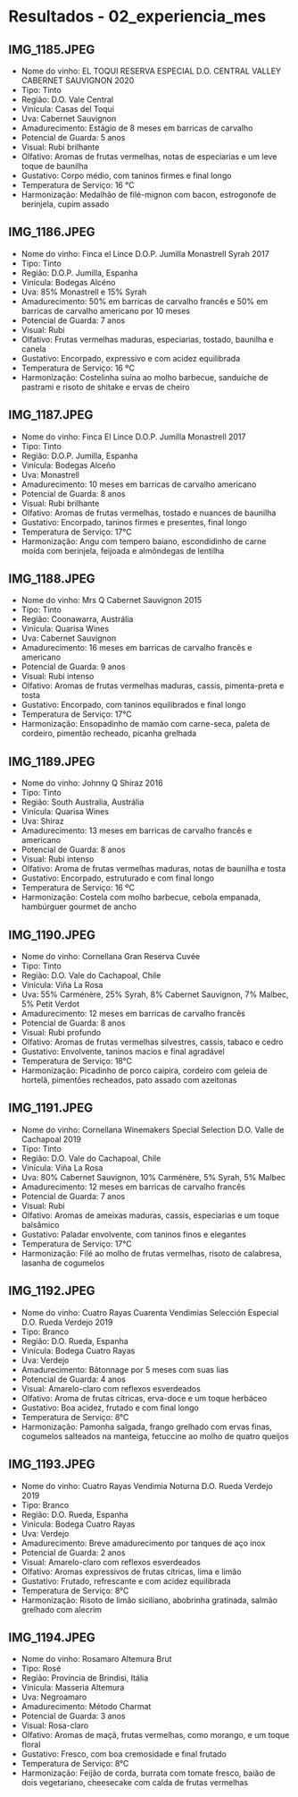 # Resultados - 02_experiencia_mes

## IMG_1185.JPEG
- Nome do vinho: EL TOQUI RESERVA ESPECIAL D.O. CENTRAL VALLEY CABERNET SAUVIGNON 2020
- Tipo: Tinto
- Região: D.O. Vale Central
- Vinícula: Casas del Toqui
- Uva: Cabernet Sauvignon
- Amadurecimento: Estágio de 8 meses em barricas de carvalho
- Potencial de Guarda: 5 anos
- Visual: Rubi brilhante
- Olfativo: Aromas de frutas vermelhas, notas de especiarias e um leve toque de baunilha
- Gustativo: Corpo médio, com taninos firmes e final longo
- Temperatura de Serviço: 16 °C
- Harmonização: Medalhão de filé-mignon com bacon, estrogonofe de berinjela, cupim assado

## IMG_1186.JPEG
- Nome do vinho: Finca el Lince D.O.P. Jumilla Monastrell Syrah 2017
- Tipo: Tinto
- Região: D.O.P. Jumilla, Espanha
- Vinícula: Bodegas Alcéno
- Uva: 85% Monastrell e 15% Syrah
- Amadurecimento: 50% em barricas de carvalho francês e 50% em barricas de carvalho americano por 10 meses
- Potencial de Guarda: 7 anos
- Visual: Rubi
- Olfativo: Frutas vermelhas maduras, especiarias, tostado, baunilha e canela
- Gustativo: Encorpado, expressivo e com acidez equilibrada
- Temperatura de Serviço: 16 ºC
- Harmonização: Costelinha suína ao molho barbecue, sanduíche de pastrami e risoto de shitake e ervas de cheiro

## IMG_1187.JPEG
- Nome do vinho: Finca El Lince D.O.P. Jumilla Monastrell 2017
- Tipo: Tinto
- Região: D.O.P. Jumilla, Espanha
- Vinícula: Bodegas Alceño
- Uva: Monastrell
- Amadurecimento: 10 meses em barricas de carvalho americano
- Potencial de Guarda: 8 anos
- Visual: Rubi brilhante
- Olfativo: Aromas de frutas vermelhas, tostado e nuances de baunilha
- Gustativo: Encorpado, taninos firmes e presentes, final longo
- Temperatura de Serviço: 17°C
- Harmonização: Angu com tempero baiano, escondidinho de carne moída com berinjela, feijoada e almôndegas de lentilha

## IMG_1188.JPEG
- Nome do vinho: Mrs Q Cabernet Sauvignon 2015
- Tipo: Tinto
- Região: Coonawarra, Austrália
- Vinícula: Quarisa Wines
- Uva: Cabernet Sauvignon
- Amadurecimento: 16 meses em barricas de carvalho francês e americano
- Potencial de Guarda: 9 anos
- Visual: Rubi intenso
- Olfativo: Aromas de frutas vermelhas maduras, cassis, pimenta-preta e tosta
- Gustativo: Encorpado, com taninos equilibrados e final longo
- Temperatura de Serviço: 17°C
- Harmonização: Ensopadinho de mamão com carne-seca, paleta de cordeiro, pimentão recheado, picanha grelhada

## IMG_1189.JPEG
- Nome do vinho: Johnny Q Shiraz 2016
- Tipo: Tinto
- Região: South Australia, Austrália
- Vinícula: Quarisa Wines
- Uva: Shiraz
- Amadurecimento: 13 meses em barricas de carvalho francês e americano
- Potencial de Guarda: 8 anos
- Visual: Rubi intenso
- Olfativo: Aroma de frutas vermelhas maduras, notas de baunilha e tosta
- Gustativo: Encorpado, estruturado e com final longo
- Temperatura de Serviço: 16 ºC
- Harmonização: Costela com molho barbecue, cebola empanada, hambúrguer gourmet de ancho

## IMG_1190.JPEG
- Nome do vinho: Cornellana Gran Reserva Cuvée
- Tipo: Tinto
- Região: D.O. Vale do Cachapoal, Chile
- Vinícula: Viña La Rosa
- Uva: 55% Carménère, 25% Syrah, 8% Cabernet Sauvignon, 7% Malbec, 5% Petit Verdot
- Amadurecimento: 12 meses em barricas de carvalho francês
- Potencial de Guarda: 8 anos
- Visual: Rubi profundo
- Olfativo: Aromas de frutas vermelhas silvestres, cassis, tabaco e cedro
- Gustativo: Envolvente, taninos macios e final agradável
- Temperatura de Serviço: 18°C
- Harmonização: Picadinho de porco caipira, cordeiro com geleia de hortelã, pimentões recheados, pato assado com azeitonas

## IMG_1191.JPEG
- Nome do vinho: Cornellana Winemakers Special Selection D.O. Valle de Cachapoal 2019
- Tipo: Tinto
- Região: D.O. Vale do Cachapoal, Chile
- Vinícula: Viña La Rosa
- Uva: 80% Cabernet Sauvignon, 10% Carménère, 5% Syrah, 5% Malbec
- Amadurecimento: 12 meses em barricas de carvalho francês
- Potencial de Guarda: 7 anos
- Visual: Rubi
- Olfativo: Aromas de ameixas maduras, cassis, especiarias e um toque balsâmico
- Gustativo: Paladar envolvente, com taninos finos e elegantes
- Temperatura de Serviço: 17°C
- Harmonização: Filé ao molho de frutas vermelhas, risoto de calabresa, lasanha de cogumelos

## IMG_1192.JPEG
- Nome do vinho: Cuatro Rayas Cuarenta Vendimias Selección Especial D.O. Rueda Verdejo 2019
- Tipo: Branco
- Região: D.O. Rueda, Espanha
- Vinícula: Bodega Cuatro Rayas
- Uva: Verdejo
- Amadurecimento: Bâtonnage por 5 meses com suas lias
- Potencial de Guarda: 4 anos
- Visual: Amarelo-claro com reflexos esverdeados
- Olfativo: Aroma de frutas cítricas, erva-doce e um toque herbáceo
- Gustativo: Boa acidez, frutado e com final longo
- Temperatura de Serviço: 8°C
- Harmonização: Pamonha salgada, frango grelhado com ervas finas, cogumelos salteados na manteiga, fetuccine ao molho de quatro queijos

## IMG_1193.JPEG
- Nome do vinho: Cuatro Rayas Vendimia Noturna D.O. Rueda Verdejo 2019
- Tipo: Branco
- Região: D.O. Rueda, Espanha
- Vinícula: Bodega Cuatro Rayas
- Uva: Verdejo
- Amadurecimento: Breve amadurecimento por tanques de aço inox
- Potencial de Guarda: 2 anos
- Visual: Amarelo-claro com reflexos esverdeados
- Olfativo: Aromas expressivos de frutas cítricas, lima e limão
- Gustativo: Frutado, refrescante e com acidez equilibrada
- Temperatura de Serviço: 8°C
- Harmonização: Risoto de limão siciliano, abobrinha gratinada, salmão grelhado com alecrim

## IMG_1194.JPEG
- Nome do vinho: Rosamaro Altemura Brut
- Tipo: Rosé
- Região: Província de Brindisi, Itália
- Vinícula: Masseria Altemura
- Uva: Negroamaro
- Amadurecimento: Método Charmat
- Potencial de Guarda: 3 anos
- Visual: Rosa-claro
- Olfativo: Aromas de maçã, frutas vermelhas, como morango, e um toque floral
- Gustativo: Fresco, com boa cremosidade e final frutado
- Temperatura de Serviço: 8°C
- Harmonização: Feijão de corda, burrata com tomate fresco, baião de dois vegetariano, cheesecake com calda de frutas vermelhas

